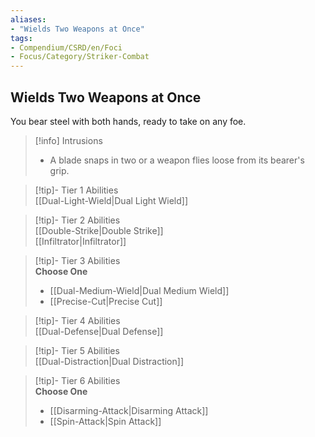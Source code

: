 ```yaml
---
aliases:
- "Wields Two Weapons at Once"
tags:
- Compendium/CSRD/en/Foci
- Focus/Category/Striker-Combat 
---
```


  
## Wields Two Weapons at Once  
You bear steel with both hands, ready to take on any foe.  

>[!info] Intrusions  
>- A blade snaps in two or a weapon flies loose from its bearer's grip.  


>[!tip]- Tier 1 Abilities  
> [[Dual-Light-Wield|Dual Light Wield]]  


>[!tip]- Tier 2 Abilities  
> [[Double-Strike|Double Strike]]  
> [[Infiltrator|Infiltrator]]  


>[!tip]- Tier 3 Abilities  
> **Choose One**  
>- [[Dual-Medium-Wield|Dual Medium Wield]]  
>- [[Precise-Cut|Precise Cut]]  


>[!tip]- Tier 4 Abilities  
> [[Dual-Defense|Dual Defense]]  


>[!tip]- Tier 5 Abilities  
> [[Dual-Distraction|Dual Distraction]]  


>[!tip]- Tier 6 Abilities  
> **Choose One**  
>- [[Disarming-Attack|Disarming Attack]]  
>- [[Spin-Attack|Spin Attack]]